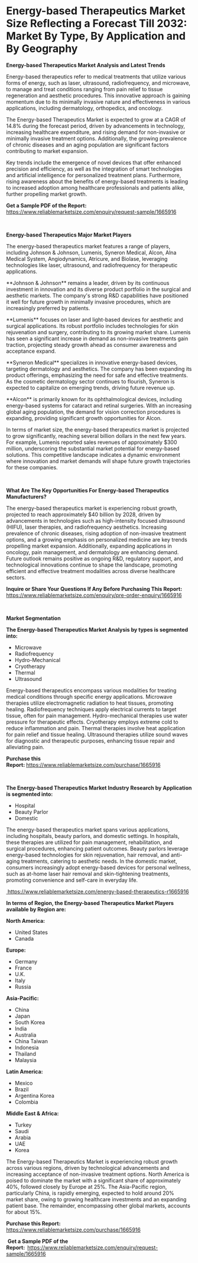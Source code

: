 <p><h1>Energy-based Therapeutics Market Size Reflecting a Forecast Till 2032: Market By Type, By Application and By Geography</h1></p><p><strong>Energy-based Therapeutics Market Analysis and Latest Trends</strong></p>
<p><p>Energy-based therapeutics refer to medical treatments that utilize various forms of energy, such as laser, ultrasound, radiofrequency, and microwave, to manage and treat conditions ranging from pain relief to tissue regeneration and aesthetic procedures. This innovative approach is gaining momentum due to its minimally invasive nature and effectiveness in various applications, including dermatology, orthopedics, and oncology.</p><p>The Energy-based Therapeutics Market is expected to grow at a CAGR of 14.8% during the forecast period, driven by advancements in technology, increasing healthcare expenditure, and rising demand for non-invasive or minimally invasive treatment options. Additionally, the growing prevalence of chronic diseases and an aging population are significant factors contributing to market expansion. </p><p>Key trends include the emergence of novel devices that offer enhanced precision and efficiency, as well as the integration of smart technologies and artificial intelligence for personalized treatment plans. Furthermore, rising awareness about the benefits of energy-based treatments is leading to increased adoption among healthcare professionals and patients alike, further propelling market growth.</p></p>
<p><strong>Get a Sample PDF of the Report:&nbsp;</strong> <a href="https://www.reliablemarketsize.com/enquiry/request-sample/1665916?utm_campaign=3367&utm_medium=2&utm_source=Github&utm_content=ia&utm_term=13042025&utm_id=energy-based-therapeutics">https://www.reliablemarketsize.com/enquiry/request-sample/1665916</a></p>
<p>&nbsp;</p>
<p><strong>Energy-based Therapeutics Major Market Players</strong></p>
<p><p>The energy-based therapeutics market features a range of players, including Johnson & Johnson, Lumenis, Syneron Medical, Alcon, Alna Medical System, Angiodynamics, Atricure, and Biolase, leveraging technologies like laser, ultrasound, and radiofrequency for therapeutic applications.</p><p>**Johnson & Johnson** remains a leader, driven by its continuous investment in innovation and its diverse product portfolio in the surgical and aesthetic markets. The company's strong R&D capabilities have positioned it well for future growth in minimally invasive procedures, which are increasingly preferred by patients.</p><p>**Lumenis** focuses on laser and light-based devices for aesthetic and surgical applications. Its robust portfolio includes technologies for skin rejuvenation and surgery, contributing to its growing market share. Lumenis has seen a significant increase in demand as non-invasive treatments gain traction, projecting steady growth ahead as consumer awareness and acceptance expand.</p><p>**Syneron Medical** specializes in innovative energy-based devices, targeting dermatology and aesthetics. The company has been expanding its product offerings, emphasizing the need for safe and effective treatments. As the cosmetic dermatology sector continues to flourish, Syneron is expected to capitalize on emerging trends, driving future revenue up.</p><p>**Alcon** is primarily known for its ophthalmological devices, including energy-based systems for cataract and retinal surgeries. With an increasing global aging population, the demand for vision correction procedures is expanding, providing significant growth opportunities for Alcon.</p><p>In terms of market size, the energy-based therapeutics market is projected to grow significantly, reaching several billion dollars in the next few years. For example, Lumenis reported sales revenues of approximately $300 million, underscoring the substantial market potential for energy-based solutions. This competitive landscape indicates a dynamic environment where innovation and market demands will shape future growth trajectories for these companies.</p></p>
<p>&nbsp;</p>
<p><strong>What Are The Key Opportunities For Energy-based Therapeutics Manufacturers?</strong></p>
<p><p>The energy-based therapeutics market is experiencing robust growth, projected to reach approximately $40 billion by 2028, driven by advancements in technologies such as high-intensity focused ultrasound (HIFU), laser therapies, and radiofrequency aesthetics. Increasing prevalence of chronic diseases, rising adoption of non-invasive treatment options, and a growing emphasis on personalized medicine are key trends propelling market expansion. Additionally, expanding applications in oncology, pain management, and dermatology are enhancing demand. Future outlook remains positive as ongoing R&D, regulatory support, and technological innovations continue to shape the landscape, promoting efficient and effective treatment modalities across diverse healthcare sectors.</p></p>
<p><strong>Inquire or Share Your Questions If Any Before Purchasing This Report:</strong> <a href="https://www.reliablemarketsize.com/enquiry/pre-order-enquiry/1665916?utm_campaign=3367&utm_medium=2&utm_source=Github&utm_content=ia&utm_term=13042025&utm_id=energy-based-therapeutics">https://www.reliablemarketsize.com/enquiry/pre-order-enquiry/1665916</a></p>
<p>&nbsp;</p>
<p><strong>Market Segmentation</strong></p>
<p><strong>The Energy-based Therapeutics Market Analysis by types is segmented into:</strong></p>
<p><ul><li>Microwave</li><li>Radiofrequency</li><li>Hydro-Mechanical</li><li>Cryotherapy</li><li>Thermal</li><li>Ultrasound</li></ul></p>
<p><p>Energy-based therapeutics encompass various modalities for treating medical conditions through specific energy applications. Microwave therapies utilize electromagnetic radiation to heat tissues, promoting healing. Radiofrequency techniques apply electrical currents to target tissue, often for pain management. Hydro-mechanical therapies use water pressure for therapeutic effects. Cryotherapy employs extreme cold to reduce inflammation and pain. Thermal therapies involve heat application for pain relief and tissue healing. Ultrasound therapies utilize sound waves for diagnostic and therapeutic purposes, enhancing tissue repair and alleviating pain.</p></p>
<p><strong>Purchase this Report:&nbsp;</strong><a href="https://www.reliablemarketsize.com/purchase/1665916?utm_campaign=3367&utm_medium=2&utm_source=Github&utm_content=ia&utm_term=13042025&utm_id=energy-based-therapeutics">https://www.reliablemarketsize.com/purchase/1665916</a></p>
<p>&nbsp;</p>
<p><strong>The Energy-based Therapeutics Market Industry Research by Application is segmented into:</strong></p>
<p><ul><li>Hospital</li><li>Beauty Parlor</li><li>Domestic</li></ul></p>
<p><p>The energy-based therapeutics market spans various applications, including hospitals, beauty parlors, and domestic settings. In hospitals, these therapies are utilized for pain management, rehabilitation, and surgical procedures, enhancing patient outcomes. Beauty parlors leverage energy-based technologies for skin rejuvenation, hair removal, and anti-aging treatments, catering to aesthetic needs. In the domestic market, consumers increasingly adopt energy-based devices for personal wellness, such as at-home laser hair removal and skin-tightening treatments, promoting convenience and self-care in everyday life.</p></p>
<p><a href="https://www.reliablemarketsize.com/energy-based-therapeutics-r1665916?utm_campaign=3367&utm_medium=2&utm_source=Github&utm_content=ia&utm_term=13042025&utm_id=energy-based-therapeutics">&nbsp;https://www.reliablemarketsize.com/energy-based-therapeutics-r1665916</a></p>
<p><strong>In terms of Region, the Energy-based Therapeutics Market Players available by Region are:</strong></p>
<p>
    <p> <strong> North America: </strong>
        <ul>
            <li>United States</li>
            <li>Canada</li>
        </ul>
        </p> 
    <p> <strong> Europe: </strong>
        <ul>
            <li>Germany</li>
            <li>France</li>
            <li>U.K.</li>
            <li>Italy</li>
            <li>Russia</li>
        </ul>
        </p> 
    <p> <strong> Asia-Pacific: </strong>
        <ul>
            <li>China</li>
            <li>Japan</li>
            <li>South Korea</li>
            <li>India</li>
            <li>Australia</li>
            <li>China Taiwan</li>
            <li>Indonesia</li>
            <li>Thailand</li>
            <li>Malaysia</li>
        </ul>
        </p> 
    <p> <strong> Latin America: </strong>
        <ul>
            <li>Mexico</li>
            <li>Brazil</li>
            <li>Argentina Korea</li>
            <li>Colombia</li>
        </ul>
        </p> 
    <p> <strong> Middle East & Africa: </strong>
        <ul>
            <li>Turkey</li>
            <li>Saudi</li>
            <li>Arabia</li>
            <li>UAE</li>
            <li>Korea</li>
        </ul>
    </p>
    </p>
<p><p>The Energy-based Therapeutics Market is experiencing robust growth across various regions, driven by technological advancements and increasing acceptance of non-invasive treatment options. North America is poised to dominate the market with a significant share of approximately 40%, followed closely by Europe at 25%. The Asia-Pacific region, particularly China, is rapidly emerging, expected to hold around 20% market share, owing to growing healthcare investments and an expanding patient base. The remainder, encompassing other global markets, accounts for about 15%.</p></p>
<p><strong>Purchase this Report: </strong><a href="https://www.reliablemarketsize.com/purchase/1665916?utm_campaign=3367&utm_medium=2&utm_source=Github&utm_content=ia&utm_term=13042025&utm_id=energy-based-therapeutics">https://www.reliablemarketsize.com/purchase/1665916</a></p>
<p>&nbsp;<strong>Get a Sample PDF of the Report:&nbsp;&nbsp;</strong><a href="https://www.reliablemarketsize.com/enquiry/request-sample/1665916?utm_campaign=3367&utm_medium=2&utm_source=Github&utm_content=ia&utm_term=13042025&utm_id=energy-based-therapeutics">https://www.reliablemarketsize.com/enquiry/request-sample/1665916</a></p>
<p><strong></strong></p>
<p><p></p><p></p><p></p></p>